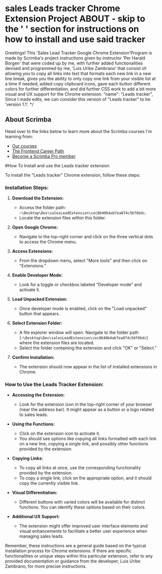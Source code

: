 # sales Leads tracker Chrome Extension Project ABOUT - skip to the ' ' section for instructions on how to install and use said tracker

Greetings! This 'Sales Lead Tracker Google Chrome Extension'Program is made by Scrimba's project instructions given by instructor 'Per Harald Borgen' that were coded up by me, with further added functionalities devised and programmed by me, 'Luis Uribe Zambrano' 
that consist of: allowing you to copy all links into text that formats each new link in a new line break, gives you the ability to only copy one link from your visible list at a time if needed, added copy clipboard icons,
gave each button different colors for further differentiation, and did further CSS work to add a bit more visual and UX support for the Chrome extension.
"name": "Leads tracker",
Since I made edits, we can consider this version of "Leads tracker" to be 'version 1.1'.
*/

## About Scrimba
Head over to the links below to learn more about the Scrimba courses I'm learning from: 

- [Our courses](https://scrimba.com/allcourses)
- [The Frontend Career Path](https://scrimba.com/learn/frontend)
- [Become a Scrimba Pro member](https://scrimba.com/pricing)

#How To Install and use the Leads tracker extension

To install the "Leads tracker" Chrome extension, follow these steps:

### Installation Steps:
1. **Download the Extension:** 
   - Access the folder path: `~\Desktop\Dev\salesLeadExtension\coc8640b4ab7ea074c56f6bdc`.
   - Locate the extension files within this folder.

2. **Open Google Chrome:**
   - Navigate to the top-right corner and click on the three vertical dots to access the Chrome menu.

3. **Access Extensions:**
   - From the dropdown menu, select "More tools" and then click on "Extensions."

4. **Enable Developer Mode:**
   - Look for a toggle or checkbox labeled "Developer mode" and activate it.

5. **Load Unpacked Extension:**
   - Once developer mode is enabled, click on the "Load unpacked" button that appears.

6. **Select Extension Folder:**
   - A file explorer window will open. Navigate to the folder path (`~\Desktop\Dev\salesLeadExtension\coc8640b4ab7ea074c56f6bdc`) where the extension files are located.
   - Select the folder containing the extension and click "OK" or "Select."

7. **Confirm Installation:**
   - The extension should now appear in the list of installed extensions in Chrome.

### How to Use the Leads Tracker Extension:
- **Accessing the Extension:**
  - Look for the extension icon in the top-right corner of your browser (near the address bar). It might appear as a button or a logo related to sales leads.

- **Using the Functions:**
  - Click on the extension icon to activate it.
  - You should see options like copying all links formatted with each link on a new line, copying a single link, and possibly other functions provided by the extension.

- **Copying Links:**
  - To copy all links at once, use the corresponding functionality provided by the extension.
  - To copy a single link, click on the appropriate option, and it should copy the currently visible link.

- **Visual Differentiation:**
  - Different buttons with varied colors will be available for distinct functions. You can identify these options based on their colors.

- **Additional UX Support:**
  - The extension might offer improved user interface elements and visual enhancements to facilitate a better user experience when managing sales leads.

Remember, these instructions are a general guide based on the typical installation process for Chrome extensions. If there are specific functionalities or unique steps within this particular extension, refer to any provided documentation or guidance from the developer, Luis Uribe Zambrano, for more precise instructions.
